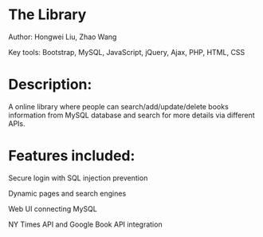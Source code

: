 # The Library
Author: Hongwei Liu, Zhao Wang

Key tools: Bootstrap, MySQL, JavaScript, jQuery, Ajax, PHP, HTML, CSS

# Description:
A online library where people can search/add/update/delete books information from MySQL database and search for more details via different APIs.

# Features included:
Secure login with SQL injection prevention

Dynamic pages and search engines

Web UI connecting MySQL

NY Times API and Google Book API integration
